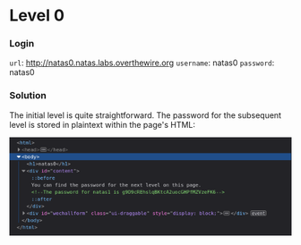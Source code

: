 # Level 0

### Login
`url`: http://natas0.natas.labs.overthewire.org
`username`: natas0
`password`: natas0

### Solution

The initial level is quite straightforward. The password for the subsequent level is stored in plaintext within the page's HTML:

![solution-00](./images/00.png)
